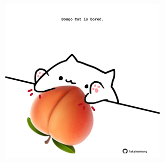 <!-- built at 02/10/2021, 15:01:54 UTC -->
<p align="center">
  <img width="500" height="500" src="./ReadmeImage.svg">
</p>
